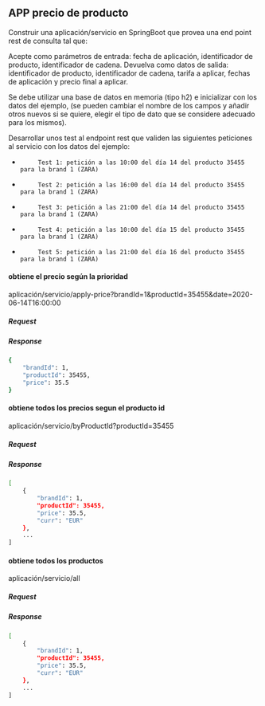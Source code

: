 APP precio de producto
---
Construir una aplicación/servicio en SpringBoot que provea una end point rest de consulta  tal que:
 
Acepte como parámetros de entrada: fecha de aplicación, identificador de producto, identificador de cadena.
Devuelva como datos de salida: identificador de producto, identificador de cadena, tarifa a aplicar, fechas de aplicación y precio final a aplicar.
 
Se debe utilizar una base de datos en memoria (tipo h2) e inicializar con los datos del ejemplo, (se pueden cambiar el nombre de los campos y añadir otros nuevos si se quiere, elegir el tipo de dato que se considere adecuado para los mismos).
              
Desarrollar unos test al endpoint rest que  validen las siguientes peticiones al servicio con los datos del ejemplo:
                                                                                       
-          Test 1: petición a las 10:00 del día 14 del producto 35455   para la brand 1 (ZARA)
-          Test 2: petición a las 16:00 del día 14 del producto 35455   para la brand 1 (ZARA)
-          Test 3: petición a las 21:00 del día 14 del producto 35455   para la brand 1 (ZARA)
-          Test 4: petición a las 10:00 del día 15 del producto 35455   para la brand 1 (ZARA)
-          Test 5: petición a las 21:00 del día 16 del producto 35455   para la brand 1 (ZARA)
 

#### obtiene el precio según la prioridad

aplicación/servicio/apply-price?brandId=1&productId=35455&date=2020-06-14T16:00:00
##### Request

##### Response

```sh
{
    "brandId": 1,
    "productId": 35455,
    "price": 35.5
}
```

#### obtiene todos los precios segun el producto id
aplicación/servicio/byProductId?productId=35455
##### Request


##### Response

```sh
[
    {
        "brandId": 1,
        "productId": 35455,
        "price": 35.5,
        "curr": "EUR"
    },
    ...
]
```

#### obtiene todos los productos
aplicación/servicio/all
##### Request


##### Response

```sh
[
    {
        "brandId": 1,
        "productId": 35455,
        "price": 35.5,
        "curr": "EUR"
    },
    ...
]
```

